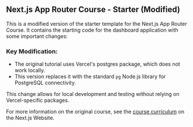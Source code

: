 ## Next.js App Router Course - Starter (Modified)

This is a modified version of the starter template for the Next.js App Router Course. It contains the starting code for the dashboard application with some important changes:

### Key Modification:
- The original tutorial uses Vercel's postgres package, which does not work locally.
- This version replaces it with the standard `pg` Node.js library for PostgreSQL connectivity.

This change allows for local development and testing without relying on Vercel-specific packages.

For more information on the original course, see the [course curriculum](https://nextjs.org/learn) on the Next.js Website.
